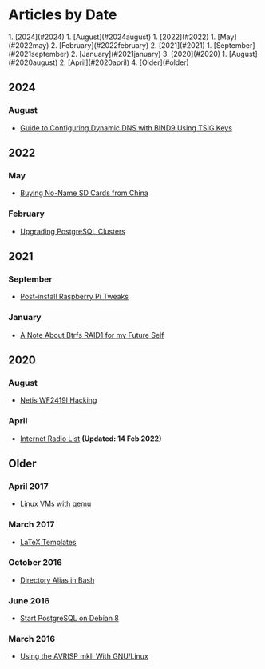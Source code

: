 # Articles by Date

<div class="toc">
1. [2024](#2024)
    1. [August](#2024august)
1. [2022](#2022)
	1. [May](#2022may)
	2. [February](#2022february)
2. [2021](#2021)
	1. [September](#2021september)
	2. [January](#2021january)
3. [2020](#2020)
	1. [August](#2020august)
	2. [April](#2020april)
4. [Older](#older)
</div>

## 2024 <a name="2024"></a>

### August <a name="2024august"></a>

* [Guide to Configuring Dynamic DNS with BIND9 Using TSIG Keys](articles/bind9_TSIG_keys.html)

## 2022 <a name="2022"></a>

### May <a name="2022may"></a>

* [Buying No-Name SD Cards from China](articles/buying_sd_cards_from_china.html)

### February <a name="2022february"></a>

* [Upgrading PostgreSQL Clusters](articles/postgresql_upgrade_cluster.html)

## 2021 <a name="2021"></a>

### September <a name="2021september"></a>

* [Post-install Raspberry Pi Tweaks](articles/raspberry_pi_tweaks.html)

### January  <a name="2021january"></a>

* [A Note About Btrfs RAID1 for my Future Self](/articles/note_btrfs_raid1.html)

## 2020  <a name="2020"></a>

### August <a name="2020august"></a>

* [Netis WF2419I Hacking](/articles/netis_WF2419I_hacking.html)

### April <a name="2020april"></a>

* [Internet Radio List](/articles/web_radio.html) **(Updated: 14 Feb 2022)**

## Older <a name="older"></a>

### April 2017

* [Linux VMs with qemu](/articles/qemu_linux.html)

### March 2017

* [LaTeX Templates](/articles/latex_templates.html)

### October 2016

* [Directory Alias in Bash](/articles/cdable_vars.html)

### June 2016

* [Start PostgreSQL on Debian 8](/articles/postgresql_start_debian.html)

### March 2016

* [Using the AVRISP mkII With GNU/Linux](/articles/avrisp_mk2.html)
